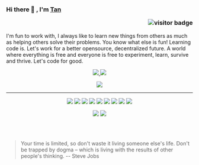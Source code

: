### Hi there 👋 , I'm [Tan](https://www.github.com/buivantann) <p  align="right"><img src="https://visitor-badge.laobi.icu/badge?page_id=buivantann" alt="visitor badge"/></p>


I'm fun to work with, I always like to learn new things from others as much as helping others solve their problems. You know what else is fun! Learning code is. Let's work for a better opensource, decentralized future. A world where everything is free and everyone is free to experiment, learn, survive and thrive. Let's code for good.


<p align=center>
  <a href="https://github.com/baotran1112">
    <img src="https://badges.pufler.dev/visits/baotran1112/baotran1112?style=flat-square&color=black&logo=github">
  </a>
  <a href="https://github.com/baotran1112?tab=repositories">
    <img src="https://badges.pufler.dev/repos/baotran1112?style=flat-square&color=black&logo=github">
  </a>
</p>

<p align="center">
<a href="https://github.com/baotran1112"><img src="https://img.shields.io/github/followers/baotran1112?style=social"></a>
</p>


<hr>


<p align="center">
<img src="https://img.shields.io/badge/TensorFlow%20-%23FF6F00.svg?&style=for-the-badge&logo=TensorFlow&logoColor=white" /> <img src="https://img.shields.io/badge/Keras%20-%23D00000.svg?&style=for-the-badge&logo=Keras&logoColor=white"/> <img src="https://img.shields.io/badge/javascript%20-%23323330.svg?&style=for-the-badge&logo=javascript&logoColor=%23F7DF1E"/> <img src="https://img.shields.io/badge/html5%20-%23E34F26.svg?&style=for-the-badge&logo=html5&logoColor=white"/> <img src="https://img.shields.io/badge/css3%20-%231572B6.svg?&style=for-the-badge&logo=css3&logoColor=white"/> <img src="https://img.shields.io/badge/python%20-%2314354C.svg?&style=for-the-badge&logo=python&logoColor=white"/> <img src="https://img.shields.io/badge/c++%20-%2300599C.svg?&style=for-the-badge&logo=c%2B%2B&ogoColor=white"/> <img src="https://img.shields.io/badge/git%20-%23F05033.svg?&style=for-the-badge&logo=git&logoColor=white"/> <img src="https://img.shields.io/badge/github%20-%23121011.svg?&style=for-the-badge&logo=github&logoColor=white"/>
</p>

<p align=center>  
  <img src = "https://github-readme-stats.vercel.app/api/top-langs/?username=buivantann&layout=compact">
  <img src = "https://github-readme-stats.vercel.app/api?username=buivantann&show_icons=true&hide=[%22issues%22]">
</p>


<br/>
<br/>

> Your time is limited, so don't waste it living someone else's life. Don't be trapped by dogma – which is living with the results of other people's thinking.
> -- Steve Jobs

